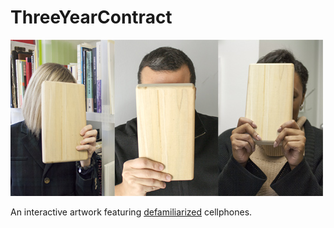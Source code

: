 # ThreeYearContract

![](https://github.com/TaylorHokanson/ThreeYearContract/blob/master/images/three.jpg "")

An interactive artwork featuring [defamiliarized](http://www.blackwellreference.com/public/tocnode?id=g9781405183123_chunk_g97814051831236_ss1-1) cellphones.
